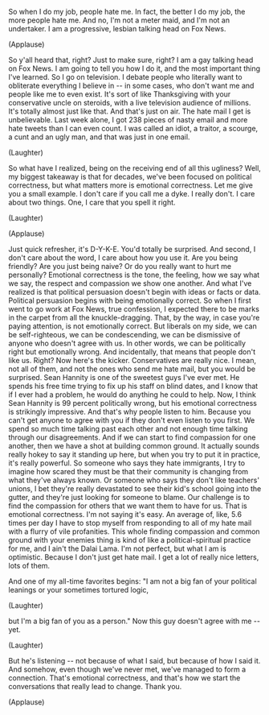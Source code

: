 
So when I do my job, people hate me.
In fact, the better I do my job,
the more people hate me.
And no, I&#39;m not a meter maid,
and I&#39;m not an undertaker.
I am a progressive, lesbian
talking head on Fox News.

(Applause)

So y&#39;all heard that, right?
Just to make sure, right?
I am a gay talking head on Fox News.
I am going to tell you how I do it,
and the most important thing I&#39;ve learned.
So I go on television.
I debate people who literally want
to obliterate everything I believe in --
in some cases, who don&#39;t want
me and people like me to even exist.
It&#39;s sort of like Thanksgiving
with your conservative uncle
on steroids,
with a live television
audience of millions.
It&#39;s totally almost just like that.
And that&#39;s just on air.
The hate mail I get is unbelievable.
Last week alone, I got 238
pieces of nasty email
and more hate tweets
than I can even count.
I was called an idiot,
a traitor, a scourge,
a cunt and an ugly man,
and that was just in one email.

(Laughter)

So what have I realized,
being on the receiving end
of all this ugliness?
Well, my biggest takeaway
is that for decades, we&#39;ve been focused
on political correctness,
but what matters more
is emotional correctness.
Let me give you a small example.
I don&#39;t care if you call me a dyke.
I really don&#39;t.
I care about two things.
One, I care that you spell it right.

(Laughter)
 
(Applause)

Just quick refresher, it&#39;s D-Y-K-E.
You&#39;d totally be surprised.
And second, I don&#39;t care about the word,
I care about how you use it.
Are you being friendly?
Are you just being naive?
Or do you really want
to hurt me personally?
Emotional correctness
is the tone, the feeling,
how we say what we say,
the respect and compassion
we show one another.
And what I&#39;ve realized
is that political persuasion
doesn&#39;t begin with ideas or facts or data.
Political persuasion begins
with being emotionally correct.
So when I first went
to go work at Fox News,
true confession,
I expected there to be marks in the carpet
from all the knuckle-dragging.
That, by the way, in case you&#39;re paying
attention, is not emotionally correct.
But liberals on my side,
we can be self-righteous,
we can be condescending,
we can be dismissive of anyone
who doesn&#39;t agree with us.
In other words, we can
be politically right
but emotionally wrong.
And incidentally, that means that
people don&#39;t like us. Right?
Now here&#39;s the kicker.
Conservatives are really nice.
I mean, not all of them,
and not the ones who send me hate mail,
but you would be surprised.
Sean Hannity is one of
the sweetest guys I&#39;ve ever met.
He spends his free time
trying to fix up his staff on blind dates,
and I know that if I ever had a problem,
he would do anything he could to help.
Now, I think Sean Hannity
is 99 percent politically wrong,
but his emotional correctness
is strikingly impressive.
And that&#39;s why people listen to him.
Because you can&#39;t get
anyone to agree with you
if they don&#39;t even listen to you first.
We spend so much time
talking past each other
and not enough time talking
through our disagreements.
And if we can start to find
compassion for one another,
then we have a shot
at building common ground.
It actually sounds really hokey
to say it standing up here,
but when you try to put it in practice,
it&#39;s really powerful.
So someone who says they hate immigrants,
I try to imagine how scared they must be
that their community is changing
from what they&#39;ve always known.
Or someone who says they
don&#39;t like teachers&#39; unions,
I bet they&#39;re really devastated to see
their kid&#39;s school going into the gutter,
and they&#39;re just looking
for someone to blame.
Our challenge is to find
the compassion for others
that we want them to have for us.
That is emotional correctness.
I&#39;m not saying it&#39;s easy.
An average of, like, 5.6 times per day
I have to stop myself from responding
to all of my hate mail
with a flurry of vile profanities.
This whole finding compassion
and common ground with your enemies thing
is kind of like a political-spiritual
practice for me,
and I ain&#39;t the Dalai Lama.
I&#39;m not perfect,
but what I am is optimistic.
Because I don&#39;t just get hate mail.
I get a lot of really nice
letters, lots of them.

And one of my all-time favorites begins:
&quot;I am not a big fan
of your political leanings
or your sometimes tortured logic,

(Laughter)

but I&#39;m a big fan of you as a person.&quot;
Now this guy doesn&#39;t
agree with me -- yet.

(Laughter)

But he&#39;s listening --
not because of what I said,
but because of how I said it.
And somehow, even though we&#39;ve never met,
we&#39;ve managed to form a connection.
That&#39;s emotional correctness,
and that&#39;s how we start the conversations
that really lead to change.
Thank you.

(Applause)


